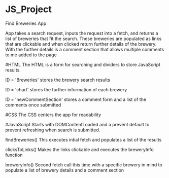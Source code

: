 # JS_Project
Find Breweries App

App takes a search request, inputs the request into a fetch, and returns a list of breweries that fit the search. 
These breweries are populated as links that are clickable and when clicked return further details of the brewery.
With the further details is a comment section that allows multiple comments to me added to the page

#HTML
The HTML is a form for searching and dividers to store JavaScript results. 

ID = 'Breweries' stores the brewery search results

ID = 'chart' stores the further information of each brewery

ID = 'newCommentSection' stores a comment form and a list of the comments once submitted 

#CSS
The CSS centers the app for readability

#JavaScript
Starts with DOMContentLoaded and a prevent default to prevent refreshing when search is submitted. 

findBreweries() This executes intial fetch and populates a list of the results

clicksToLinks() Makes the links clickable and executes the breweryInfo function

breweryInfo() Second fetch call this time with a specific brewery in mind to populate a list of brewery details and a comment section

